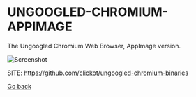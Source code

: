 # UNGOOGLED-CHROMIUM-APPIMAGE
 
 The Ungoogled Chromium Web Browser, AppImage version.
 
 ![Screenshot](https://upload.wikimedia.org/wikipedia/commons/6/6a/Chromium_96_Wikipedia_page_%28ungoogled-chromium%29_screenshot.png)
 
 SITE: https://github.com/clickot/ungoogled-chromium-binaries

 [Go back](https://portable-linux-apps.github.io/apps.html)
